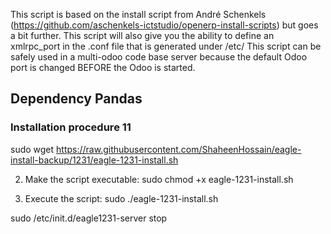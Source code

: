 This script is based on the install script from André Schenkels (https://github.com/aschenkels-ictstudio/openerp-install-scripts)
but goes a bit further. This script will also give you the ability to define an xmlrpc_port in the .conf file that is generated under /etc/
This script can be safely used in a multi-odoo code base server because the default Odoo port is changed BEFORE the Odoo is started.


<h2>Dependency Pandas </h2>

<h3>Installation procedure 11</h3>


sudo wget https://raw.githubusercontent.com/ShaheenHossain/eagle-install-backup/1231/eagle-1231-install.sh

2. Make the script executable:
sudo chmod +x eagle-1231-install.sh

3. Execute the script:
sudo ./eagle-1231-install.sh



sudo /etc/init.d/eagle1231-server stop


```
